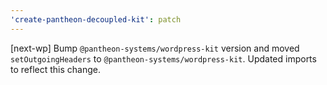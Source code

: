 ```yaml
---
'create-pantheon-decoupled-kit': patch
---
```


[next-wp] Bump `@pantheon-systems/wordpress-kit` version and moved
`setOutgoingHeaders` to `@pantheon-systems/wordpress-kit`. Updated imports to
reflect this change.
